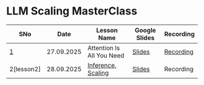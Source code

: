 # LLM Scaling MasterClass

| SNo |Date | Lesson Name | Google Slides | Recording 
| --- | --- | --- | --- | --- |
| [1](lesson1) | 27.09.2025 | Attention Is All You Need | [Slides](https://docs.google.com/presentation/d/1yw39qiRaauI3T5NH-Pe8E7jc_J1DEX5NfEm_OwMlNkk/edit?usp=sharing) | [Recording](https://drive.google.com/drive/folders/1HcHa07E_JRxCM9tb53M94_Uyjw4m2l51?usp=sharing)
| 2[lesson2] | 28.09.2025 | [Inference, Scaling](https://drive.google.com/drive/folders/1HcHa07E_JRxCM9tb53M94_Uyjw4m2l51?usp=sharing) | [Slides](https://docs.google.com/presentation/d/1wfl2CEIqSiAkENjTvyFFe450mTbm3zaEXRKWI3EIQT0/edit?usp=sharing) | Recording
